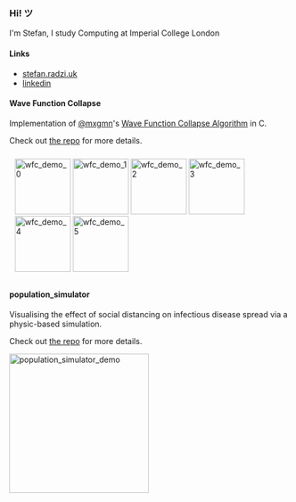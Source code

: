 ### Hi! ツ

I'm Stefan, I study Computing at Imperial College London

#### Links
* [stefan.radzi.uk](https://stefan.radzi.uk/)
* [linkedin](https://www.linkedin.com/in/stefanradziuk)

#### Wave Function Collapse

Implementation of [@mxgmn](https://github.com/mxgmn)'s [Wave Function Collapse Algorithm](https://github.com/mxgmn/WaveFunctionCollapse) in C.

Check out [the repo](https://github.com/ic-pcg/waveFunctionCollapse) for more details.

<div style="display: inline-block; padding: 10;">
  <img title="wfc_demo_0" src="https://user-images.githubusercontent.com/7904551/88476982-4c164b80-cf34-11ea-8c6e-58ab91a4dc60.png" height="100px">
  <img title="wfc_demo_1" src="https://user-images.githubusercontent.com/7904551/88476983-4caee200-cf34-11ea-8740-fadb7996f5d9.png" height="100px">
  <img title="wfc_demo_2" src="https://user-images.githubusercontent.com/7904551/88476984-4caee200-cf34-11ea-9677-86ff373e62ab.png" height="100px">
  <img title="wfc_demo_3" src="https://user-images.githubusercontent.com/7904551/88476986-4d477880-cf34-11ea-9ca5-119c23a99906.png" height="100px">
  <img title="wfc_demo_4" src="https://user-images.githubusercontent.com/7904551/88476987-4de00f00-cf34-11ea-93d8-030a3fad0783.png" height="100px">
  <img title="wfc_demo_5" src="https://user-images.githubusercontent.com/7904551/88476990-4f113c00-cf34-11ea-9b97-914453744dc5.png" height="100px">
</div>

#### population_simulator

Visualising the effect of social distancing on infectious disease spread via a physic-based simulation.

Check out [the repo](https://github.com/stefanradziuk/population_simulator) for more details.

<img title="population_simulator_demo" src="https://github.com/stefanradziuk/population_simulator/raw/master/population_simulator_demo.gif" height="250px">
